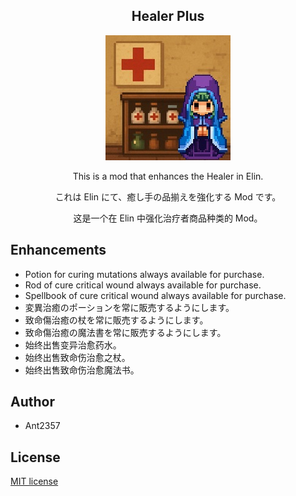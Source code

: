 <h2 align="center">
  Healer Plus
</h2>

<div align="center">
  <a href="https://steamcommunity.com/sharedfiles/filedetails/?id=3549404933">
    <img alt="草原の上に立てられた十字架ドット絵" src="preview.jpg" width="200" height="200">
  </a>
</div>

<div align="center">
  <p>This is a mod that enhances the Healer in Elin.</p>
  <p>これは Elin にて、癒し手の品揃えを強化する Mod です。</p>
  <p>这是一个在 Elin 中强化治疗者商品种类的 Mod。</p>
</div>

## Enhancements
* Potion for curing mutations always available for purchase.
* Rod of cure critical wound always available for purchase.
* Spellbook of cure critical wound always available for purchase.
* 変異治癒のポーションを常に販売するようにします。
* 致命傷治癒の杖を常に販売するようにします。
* 致命傷治癒の魔法書を常に販売するようにします。
* 始终出售变异治愈药水。
* 始终出售致命伤治愈之杖。
* 始终出售致命伤治愈魔法书。

## Author
* Ant2357

## License
[MIT license](https://en.wikipedia.org/wiki/MIT_License)
